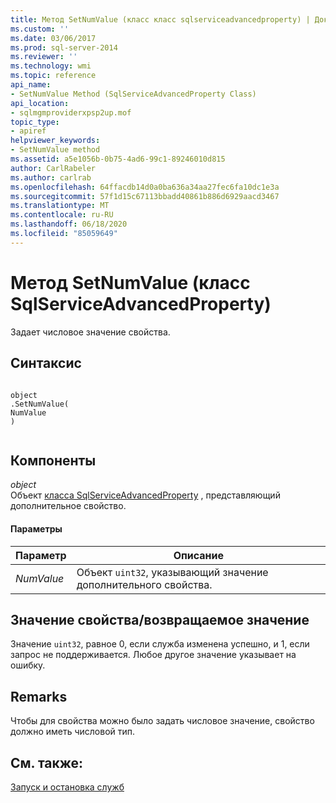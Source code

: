 ```yaml
---
title: Метод SetNumValue (класс класс sqlserviceadvancedproperty) | Документация Майкрософт
ms.custom: ''
ms.date: 03/06/2017
ms.prod: sql-server-2014
ms.reviewer: ''
ms.technology: wmi
ms.topic: reference
api_name:
- SetNumValue Method (SqlServiceAdvancedProperty Class)
api_location:
- sqlmgmproviderxpsp2up.mof
topic_type:
- apiref
helpviewer_keywords:
- SetNumValue method
ms.assetid: a5e1056b-0b75-4ad6-99c1-89246010d815
author: CarlRabeler
ms.author: carlrab
ms.openlocfilehash: 64ffacdb14d0a0ba636a34aa27fec6fa10dc1e3a
ms.sourcegitcommit: 57f1d15c67113bbadd40861b886d6929aacd3467
ms.translationtype: MT
ms.contentlocale: ru-RU
ms.lasthandoff: 06/18/2020
ms.locfileid: "85059649"
---
```

# <a name="setnumvalue-method-sqlserviceadvancedproperty-class"></a>Метод SetNumValue (класс SqlServiceAdvancedProperty)
  Задает числовое значение свойства.  
  
## <a name="syntax"></a>Синтаксис  
  
```  
  
object  
.SetNumValue(  
NumValue  
)  
  
```  
  
## <a name="parts"></a>Компоненты  
 *object*  
 Объект [класса SqlServiceAdvancedProperty](sqlserviceadvancedproperty-class.md) , представляющий дополнительное свойство.  
  
#### <a name="parameters"></a>Параметры  
  
|Параметр|Описание|  
|---------------|-----------------|  
|*NumValue*|Объект `uint32`, указывающий значение дополнительного свойства.|  
  
## <a name="property-valuereturn-value"></a>Значение свойства/возвращаемое значение  
 Значение `uint32`, равное 0, если служба изменена успешно, и 1, если запрос не поддерживается. Любое другое значение указывает на ошибку.  
  
## <a name="remarks"></a>Remarks  
 Чтобы для свойства можно было задать числовое значение, свойство должно иметь числовой тип.  
  
## <a name="see-also"></a>См. также:  
 [Запуск и остановка служб](https://technet.microsoft.com/library/ms174886\(v=sql.105\).aspx)  
  
  
